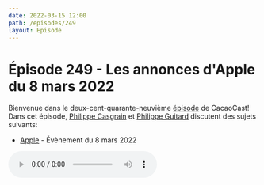 ```yaml
---
date: 2022-03-15 12:00
path: /episodes/249
layout: Episode
---
```

# Épisode 249 - Les annonces d'Apple du 8 mars 2022
<p>Bienvenue dans le deux-cent-quarante-neuvi&egrave;me&nbsp;<a href="https://archive.org/download/cacaocast/cacaocast_249.mp3" title="CacaoCast Episode 249">épisode</a> de CacaoCast! Dans cet épisode, <a href="http://www.twitter.com/philippec" title="Philippe Casgrain sur Twitter">Philippe Casgrain</a> et <a href="http://www.twitter.com/cacaocast" title="Philippe Guitard sur Twitter">Philippe Guitard</a> discutent des sujets suivants:</p>
<ul>
<li><a href="https://www.apple.com/fr/apple-events/march-2022/" title="Apple">Apple</a> - Évènement du 8 mars 2022</li>
</ul>
<p><audio controls><source src="https://archive.org/download/cacaocast/cacaocast_249.mp3" type="audio/mpeg"><source src="https://archive.org/download/cacaocast/cacaocast_249.mp3" type="audio/mp4">Votre navigateur ne supporte pas l'élément audio / Your browser does not support the audio element.</audio></p>
